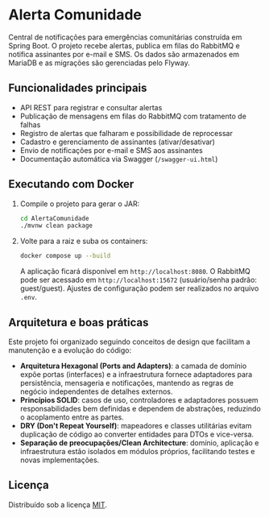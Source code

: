 # Alerta Comunidade

Central de notificações para emergências comunitárias construída em Spring Boot. O projeto recebe alertas, publica em filas do RabbitMQ e notifica assinantes por e-mail e SMS. Os dados são armazenados em MariaDB e as migrações são gerenciadas pelo Flyway.

## Funcionalidades principais

- API REST para registrar e consultar alertas
- Publicação de mensagens em filas do RabbitMQ com tratamento de falhas
- Registro de alertas que falharam e possibilidade de reprocessar
- Cadastro e gerenciamento de assinantes (ativar/desativar)
- Envio de notificações por e-mail e SMS aos assinantes
- Documentação automática via Swagger (`/swagger-ui.html`)

## Executando com Docker

1. Compile o projeto para gerar o JAR:
   ```bash
   cd AlertaComunidade
   ./mvnw clean package
   ```
2. Volte para a raiz e suba os containers:
   ```bash
   docker compose up --build
   ```
   A aplicação ficará disponível em `http://localhost:8080`.
   O RabbitMQ pode ser acessado em `http://localhost:15672` (usuário/senha padrão: guest/guest).
   Ajustes de configuração podem ser realizados no arquivo `.env`.

## Arquitetura e boas práticas

Este projeto foi organizado seguindo conceitos de design que facilitam a manutenção e a evolução do código:

- **Arquitetura Hexagonal (Ports and Adapters)**: a camada de domínio expõe portas (interfaces) e a infraestrutura fornece adaptadores para persistência, mensageria e notificações, mantendo as regras de negócio independentes de detalhes externos.
- **Princípios SOLID**: casos de uso, controladores e adaptadores possuem responsabilidades bem definidas e dependem de abstrações, reduzindo o acoplamento entre as partes.
- **DRY (Don't Repeat Yourself)**: mapeadores e classes utilitárias evitam duplicação de código ao converter entidades para DTOs e vice-versa.
- **Separação de preocupações/Clean Architecture**: domínio, aplicação e infraestrutura estão isolados em módulos próprios, facilitando testes e novas implementações.

## Licença

Distribuído sob a licença [MIT](LICENSE).
